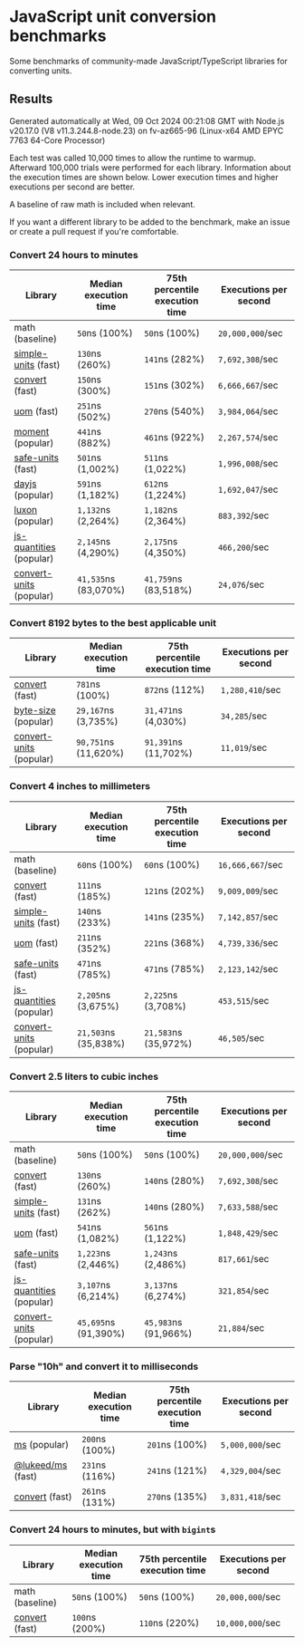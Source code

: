 # JavaScript unit conversion benchmarks

Some benchmarks of community-made JavaScript/TypeScript libraries for converting units.

## Results

<!-- beginblock(results) -->

Generated automatically at Wed, 09 Oct 2024 00:21:08 GMT with Node.js v20.17.0 (V8 v11.3.244.8-node.23) on fv-az665-96 (Linux-x64 AMD EPYC 7763 64-Core Processor)

Each test was called 10,000 times to allow the runtime to warmup.
Afterward 100,000 trials were performed for each library.
Information about the execution times are shown below.
Lower execution times and higher executions per second are better.

A baseline of raw math is included when relevant.

If you want a different library to be added to the benchmark, make an issue or create a pull request if you're comfortable.

### Convert 24 hours to minutes

| Library                                                            | Median execution time | 75th percentile execution time | Executions per second |
| ------------------------------------------------------------------ | --------------------- | ------------------------------ | --------------------- |
| math (baseline)                                                    | `50`ns (100%)         | `50`ns (100%)                  | `20,000,000`/sec      |
| [simple-units](https://npmjs.com/package/simple-units) (fast)      | `130`ns (260%)        | `141`ns (282%)                 | `7,692,308`/sec       |
| [convert](https://npmjs.com/package/convert) (fast)                | `150`ns (300%)        | `151`ns (302%)                 | `6,666,667`/sec       |
| [uom](https://npmjs.com/package/uom) (fast)                        | `251`ns (502%)        | `270`ns (540%)                 | `3,984,064`/sec       |
| [moment](https://npmjs.com/package/moment) (popular)               | `441`ns (882%)        | `461`ns (922%)                 | `2,267,574`/sec       |
| [safe-units](https://npmjs.com/package/safe-units) (fast)          | `501`ns (1,002%)      | `511`ns (1,022%)               | `1,996,008`/sec       |
| [dayjs](https://npmjs.com/package/dayjs) (popular)                 | `591`ns (1,182%)      | `612`ns (1,224%)               | `1,692,047`/sec       |
| [luxon](https://npmjs.com/package/luxon) (popular)                 | `1,132`ns (2,264%)    | `1,182`ns (2,364%)             | `883,392`/sec         |
| [js-quantities](https://npmjs.com/package/js-quantities) (popular) | `2,145`ns (4,290%)    | `2,175`ns (4,350%)             | `466,200`/sec         |
| [convert-units](https://npmjs.com/package/convert-units) (popular) | `41,535`ns (83,070%)  | `41,759`ns (83,518%)           | `24,076`/sec          |

### Convert 8192 bytes to the best applicable unit

| Library                                                            | Median execution time | 75th percentile execution time | Executions per second |
| ------------------------------------------------------------------ | --------------------- | ------------------------------ | --------------------- |
| [convert](https://npmjs.com/package/convert) (fast)                | `781`ns (100%)        | `872`ns (112%)                 | `1,280,410`/sec       |
| [byte-size](https://npmjs.com/package/byte-size) (popular)         | `29,167`ns (3,735%)   | `31,471`ns (4,030%)            | `34,285`/sec          |
| [convert-units](https://npmjs.com/package/convert-units) (popular) | `90,751`ns (11,620%)  | `91,391`ns (11,702%)           | `11,019`/sec          |

### Convert 4 inches to millimeters

| Library                                                            | Median execution time | 75th percentile execution time | Executions per second |
| ------------------------------------------------------------------ | --------------------- | ------------------------------ | --------------------- |
| math (baseline)                                                    | `60`ns (100%)         | `60`ns (100%)                  | `16,666,667`/sec      |
| [convert](https://npmjs.com/package/convert) (fast)                | `111`ns (185%)        | `121`ns (202%)                 | `9,009,009`/sec       |
| [simple-units](https://npmjs.com/package/simple-units) (fast)      | `140`ns (233%)        | `141`ns (235%)                 | `7,142,857`/sec       |
| [uom](https://npmjs.com/package/uom) (fast)                        | `211`ns (352%)        | `221`ns (368%)                 | `4,739,336`/sec       |
| [safe-units](https://npmjs.com/package/safe-units) (fast)          | `471`ns (785%)        | `471`ns (785%)                 | `2,123,142`/sec       |
| [js-quantities](https://npmjs.com/package/js-quantities) (popular) | `2,205`ns (3,675%)    | `2,225`ns (3,708%)             | `453,515`/sec         |
| [convert-units](https://npmjs.com/package/convert-units) (popular) | `21,503`ns (35,838%)  | `21,583`ns (35,972%)           | `46,505`/sec          |

### Convert 2.5 liters to cubic inches

| Library                                                            | Median execution time | 75th percentile execution time | Executions per second |
| ------------------------------------------------------------------ | --------------------- | ------------------------------ | --------------------- |
| math (baseline)                                                    | `50`ns (100%)         | `50`ns (100%)                  | `20,000,000`/sec      |
| [convert](https://npmjs.com/package/convert) (fast)                | `130`ns (260%)        | `140`ns (280%)                 | `7,692,308`/sec       |
| [simple-units](https://npmjs.com/package/simple-units) (fast)      | `131`ns (262%)        | `140`ns (280%)                 | `7,633,588`/sec       |
| [uom](https://npmjs.com/package/uom) (fast)                        | `541`ns (1,082%)      | `561`ns (1,122%)               | `1,848,429`/sec       |
| [safe-units](https://npmjs.com/package/safe-units) (fast)          | `1,223`ns (2,446%)    | `1,243`ns (2,486%)             | `817,661`/sec         |
| [js-quantities](https://npmjs.com/package/js-quantities) (popular) | `3,107`ns (6,214%)    | `3,137`ns (6,274%)             | `321,854`/sec         |
| [convert-units](https://npmjs.com/package/convert-units) (popular) | `45,695`ns (91,390%)  | `45,983`ns (91,966%)           | `21,884`/sec          |

### Parse "10h" and convert it to milliseconds

| Library                                                   | Median execution time | 75th percentile execution time | Executions per second |
| --------------------------------------------------------- | --------------------- | ------------------------------ | --------------------- |
| [ms](https://npmjs.com/package/ms) (popular)              | `200`ns (100%)        | `201`ns (100%)                 | `5,000,000`/sec       |
| [@lukeed/ms](https://npmjs.com/package/@lukeed/ms) (fast) | `231`ns (116%)        | `241`ns (121%)                 | `4,329,004`/sec       |
| [convert](https://npmjs.com/package/convert) (fast)       | `261`ns (131%)        | `270`ns (135%)                 | `3,831,418`/sec       |

### Convert 24 hours to minutes, but with `bigint`s

| Library                                             | Median execution time | 75th percentile execution time | Executions per second |
| --------------------------------------------------- | --------------------- | ------------------------------ | --------------------- |
| math (baseline)                                     | `50`ns (100%)         | `50`ns (100%)                  | `20,000,000`/sec      |
| [convert](https://npmjs.com/package/convert) (fast) | `100`ns (200%)        | `110`ns (220%)                 | `10,000,000`/sec      |

<!-- endblock(results) -->
